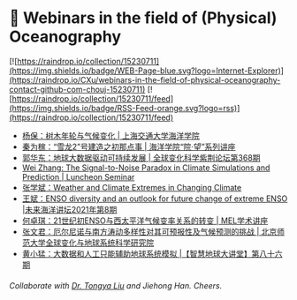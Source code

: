 # 🌊 Webinars in the field of (Physical) Oceanography

[![https://raindrop.io/collection/15230711](https://img.shields.io/badge/WEB-Page-blue.svg?logo=Internet-Explorer)](https://raindrop.io/CXu/webinars-in-the-field-of-physical-oceanography-contact-github-com-chouj-15230711) [![https://raindrop.io/collection/15230711/feed](https://img.shields.io/badge/RSS-Feed-orange.svg?logo=rss)](https://raindrop.io/collection/15230711/feed)

<!-- BLOG-POST-LIST:START -->
- [杨保：树木年轮与气候变化 | 上海交通大学海洋学院](https://mp.weixin.qq.com/s/Z0vqhJ7AvfsDNbZE5WKMkA)
- [秦为稼：“雪龙2”号建造之初那点事 | 海洋学院“院·望”系列讲座](https://mp.weixin.qq.com/s/LVnNIX83fDw6hZpqwP7Zfg)
- [郭华东：地球大数据驱动可持续发展 | 全球变化科学紫荆论坛第368期](https://mp.weixin.qq.com/s/-BQmsc2o6gZlnCC-44Otmg)
- [Wei Zhang: The Signal-to-Noise Paradox in Climate Simulations and Prediction | Luncheon Seminar](https://mp.weixin.qq.com/s/Cn-7hkJGg78vrjbvdlM0FQ)
- [张学斌：Weather and Climate Extremes in Changing Climate](https://mp.weixin.qq.com/s/jZR1RSbcW3r7Pk3me8-wMg)
- [王斌：ENSO diversity and an outlook for future change of extreme ENSO |未来海洋讲坛2021年第8期](http://afo.ouc.edu.cn/2021/1026/c17407a354345/page.htm)
- [何卓琪：21世纪初ENSO与西太平洋气候变率关系的转变 | MEL学术讲座](https://mp.weixin.qq.com/s/FA7WAd4rgIKWByPrMEbtlA)
- [张文君：厄尔尼诺与南方涛动多样性对其可预报性及气候预测的挑战 | 北京师范大学全球变化与地球系统科学研究院](http://gcess.bnu.edu.cn/kxyj/kydt/240772.html)
- [黄小猛：大数据和人工只能辅助地球系统模拟 |【智慧地球大讲堂】第八十六期](https://mp.weixin.qq.com/s/vrYgAz8t7NVAkaAfRz7YIw)
<!-- BLOG-POST-LIST:END -->

###### Collaborate with [Dr. Tongya Liu](https://liutongya.github.io/) and Jiehong Han. Cheers.
